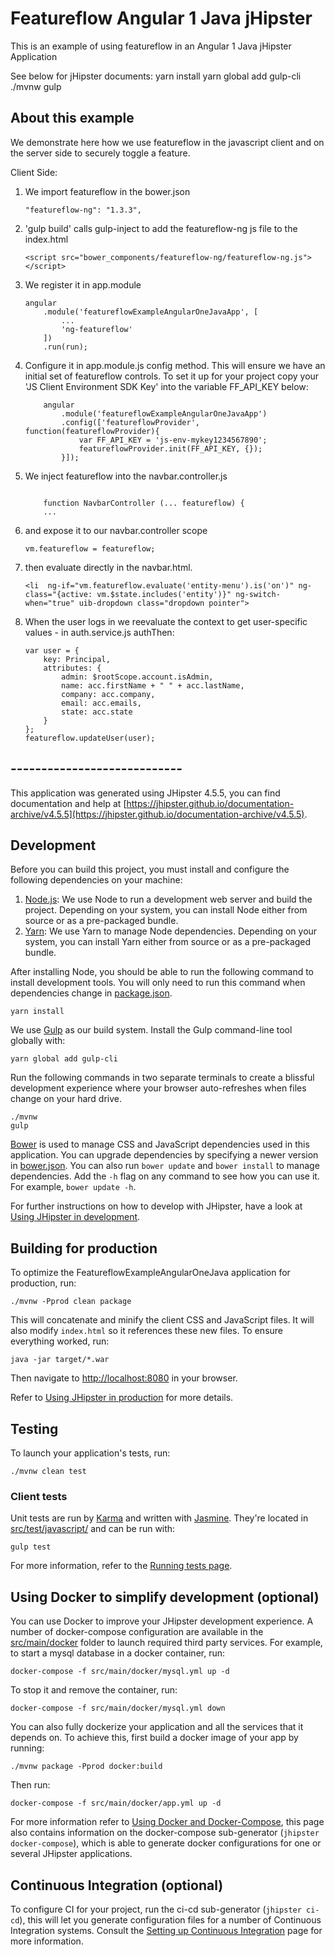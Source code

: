 # Featureflow Angular 1 Java jHipster

This is an example of using featureflow in an Angular 1 Java jHipster Application

See below for jHipster documents:
    yarn install
    yarn global add gulp-cli
    ./mvnw
    gulp
    
## About this example
We demonstrate here how we use featureflow in the javascript client and on the server side to securely toggle a feature.

Client Side:
1. We import featureflow in the bower.json 
    ```
    "featureflow-ng": "1.3.3",
    ```
2. 'gulp build' calls gulp-inject to add the featureflow-ng js file to the index.html
    ```
    <script src="bower_components/featureflow-ng/featureflow-ng.js"></script>
    ```
3. We register it in app.module
    ```
    angular
        .module('featureflowExampleAngularOneJavaApp', [
            ...
            'ng-featureflow'
        ])
        .run(run);
    ```
4. Configure it in app.module.js config method. This will ensure we have an initial set of featureflow controls.
To set it up for your project copy your 'JS Client Environment SDK Key' into the variable FF_API_KEY below:
    ```
        angular
            .module('featureflowExampleAngularOneJavaApp')
            .config(['featureflowProvider', function(featureflowProvider){
                var FF_API_KEY = 'js-env-mykey1234567890';
                featureflowProvider.init(FF_API_KEY, {});
            }]);
    ```
5. We inject featureflow into the navbar.controller.js     
    ```NavbarController.$inject = [... 'featureflow'];
    
        function NavbarController (... featureflow) {
        ...
    ```
6. and expose it to our navbar.controller scope
    ```
    vm.featureflow = featureflow;
    ```
7. then evaluate directly in the navbar.html.
    ```
    <li  ng-if="vm.featureflow.evaluate('entity-menu').is('on')" ng-class="{active: vm.$state.includes('entity')}" ng-switch-when="true" uib-dropdown class="dropdown pointer">
    ```
8. When the user logs in we reevaluate the context to get user-specific values - in auth.service.js authThen:
    ```
    var user = {
        key: Principal,
        attributes: {
            admin: $rootScope.account.isAdmin,
            name: acc.firstName + " " + acc.lastName,
            company: acc.company,
            email: acc.emails,
            state: acc.state
        }
    };
    featureflow.updateUser(user);
    ```


## ----------------------------




This application was generated using JHipster 4.5.5, you can find documentation and help at [https://jhipster.github.io/documentation-archive/v4.5.5](https://jhipster.github.io/documentation-archive/v4.5.5).

## Development

Before you can build this project, you must install and configure the following dependencies on your machine:

1. [Node.js][]: We use Node to run a development web server and build the project.
   Depending on your system, you can install Node either from source or as a pre-packaged bundle.
2. [Yarn][]: We use Yarn to manage Node dependencies.
   Depending on your system, you can install Yarn either from source or as a pre-packaged bundle.

After installing Node, you should be able to run the following command to install development tools.
You will only need to run this command when dependencies change in [package.json](package.json).

    yarn install

We use [Gulp][] as our build system. Install the Gulp command-line tool globally with:

    yarn global add gulp-cli

Run the following commands in two separate terminals to create a blissful development experience where your browser
auto-refreshes when files change on your hard drive.

    ./mvnw
    gulp

[Bower][] is used to manage CSS and JavaScript dependencies used in this application. You can upgrade dependencies by
specifying a newer version in [bower.json](bower.json). You can also run `bower update` and `bower install` to manage dependencies.
Add the `-h` flag on any command to see how you can use it. For example, `bower update -h`.

For further instructions on how to develop with JHipster, have a look at [Using JHipster in development][].


## Building for production

To optimize the FeatureflowExampleAngularOneJava application for production, run:

    ./mvnw -Pprod clean package

This will concatenate and minify the client CSS and JavaScript files. It will also modify `index.html` so it references these new files.
To ensure everything worked, run:

    java -jar target/*.war

Then navigate to [http://localhost:8080](http://localhost:8080) in your browser.

Refer to [Using JHipster in production][] for more details.

## Testing

To launch your application's tests, run:

    ./mvnw clean test

### Client tests

Unit tests are run by [Karma][] and written with [Jasmine][]. They're located in [src/test/javascript/](src/test/javascript/) and can be run with:

    gulp test



For more information, refer to the [Running tests page][].

## Using Docker to simplify development (optional)

You can use Docker to improve your JHipster development experience. A number of docker-compose configuration are available in the [src/main/docker](src/main/docker) folder to launch required third party services.
For example, to start a mysql database in a docker container, run:

    docker-compose -f src/main/docker/mysql.yml up -d

To stop it and remove the container, run:

    docker-compose -f src/main/docker/mysql.yml down

You can also fully dockerize your application and all the services that it depends on.
To achieve this, first build a docker image of your app by running:

    ./mvnw package -Pprod docker:build

Then run:

    docker-compose -f src/main/docker/app.yml up -d

For more information refer to [Using Docker and Docker-Compose][], this page also contains information on the docker-compose sub-generator (`jhipster docker-compose`), which is able to generate docker configurations for one or several JHipster applications.

## Continuous Integration (optional)

To configure CI for your project, run the ci-cd sub-generator (`jhipster ci-cd`), this will let you generate configuration files for a number of Continuous Integration systems. Consult the [Setting up Continuous Integration][] page for more information.

[JHipster Homepage and latest documentation]: https://jhipster.github.io
[JHipster 4.5.5 archive]: https://jhipster.github.io/documentation-archive/v4.5.5

[Using JHipster in development]: https://jhipster.github.io/documentation-archive/v4.5.5/development/
[Using Docker and Docker-Compose]: https://jhipster.github.io/documentation-archive/v4.5.5/docker-compose
[Using JHipster in production]: https://jhipster.github.io/documentation-archive/v4.5.5/production/
[Running tests page]: https://jhipster.github.io/documentation-archive/v4.5.5/running-tests/
[Setting up Continuous Integration]: https://jhipster.github.io/documentation-archive/v4.5.5/setting-up-ci/


[Node.js]: https://nodejs.org/
[Yarn]: https://yarnpkg.org/
[Bower]: http://bower.io/
[Gulp]: http://gulpjs.com/
[BrowserSync]: http://www.browsersync.io/
[Karma]: http://karma-runner.github.io/
[Jasmine]: http://jasmine.github.io/2.0/introduction.html
[Protractor]: https://angular.github.io/protractor/
[Leaflet]: http://leafletjs.com/
[DefinitelyTyped]: http://definitelytyped.org/
